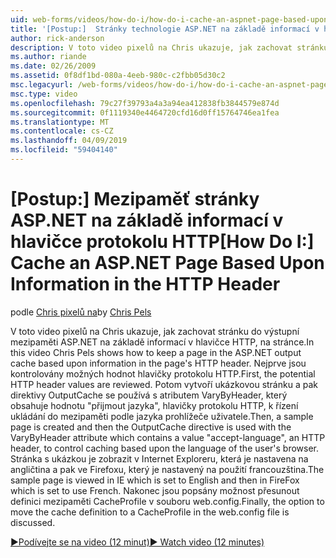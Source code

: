 ```yaml
---
uid: web-forms/videos/how-do-i/how-do-i-cache-an-aspnet-page-based-upon-information-in-the-http-header
title: '[Postup:]  Stránky technologie ASP.NET na základě informací v hlavičce protokolu HTTP mezipaměti | Dokumentace Microsoftu'
author: rick-anderson
description: V toto video pixelů na Chris ukazuje, jak zachovat stránku do výstupní mezipaměti ASP.NET na základě informací v hlavičce HTTP, na stránce. První, potenciální nadpisů HTTP...
ms.author: riande
ms.date: 02/26/2009
ms.assetid: 0f8df1bd-080a-4eeb-980c-c2fbb05d30c2
msc.legacyurl: /web-forms/videos/how-do-i/how-do-i-cache-an-aspnet-page-based-upon-information-in-the-http-header
msc.type: video
ms.openlocfilehash: 79c27f39793a4a3a94ea412838fb3844579e874d
ms.sourcegitcommit: 0f1119340e4464720cfd16d0ff15764746ea1fea
ms.translationtype: MT
ms.contentlocale: cs-CZ
ms.lasthandoff: 04/09/2019
ms.locfileid: "59404140"
---
```

# <a name="how-do-i--cache-an-aspnet-page-based-upon-information-in-the-http-header"></a><span data-ttu-id="f0f75-104">[Postup:]  Mezipaměť stránky ASP.NET na základě informací v hlavičce protokolu HTTP</span><span class="sxs-lookup"><span data-stu-id="f0f75-104">[How Do I:]  Cache an ASP.NET Page Based Upon Information in the HTTP Header</span></span>

<span data-ttu-id="f0f75-105">podle [Chris pixelů na](https://twitter.com/chrispels)</span><span class="sxs-lookup"><span data-stu-id="f0f75-105">by [Chris Pels](https://twitter.com/chrispels)</span></span>

<span data-ttu-id="f0f75-106">V toto video pixelů na Chris ukazuje, jak zachovat stránku do výstupní mezipaměti ASP.NET na základě informací v hlavičce HTTP, na stránce.</span><span class="sxs-lookup"><span data-stu-id="f0f75-106">In this video Chris Pels shows how to keep a page in the ASP.NET output cache based upon information in the page's HTTP header.</span></span> <span data-ttu-id="f0f75-107">Nejprve jsou kontrolovány možných hodnot hlavičky protokolu HTTP.</span><span class="sxs-lookup"><span data-stu-id="f0f75-107">First, the potential HTTP header values are reviewed.</span></span> <span data-ttu-id="f0f75-108">Potom vytvoří ukázkovou stránku a pak direktivy OutputCache se používá s atributem VaryByHeader, který obsahuje hodnotu "přijmout jazyka", hlavičky protokolu HTTP, k řízení ukládání do mezipaměti podle jazyka prohlížeče uživatele.</span><span class="sxs-lookup"><span data-stu-id="f0f75-108">Then, a sample page is created and then the OutputCache directive is used with the VaryByHeader attribute which contains a value "accept-language", an HTTP header, to control caching based upon the language of the user's browser.</span></span> <span data-ttu-id="f0f75-109">Stránka s ukázkou je zobrazit v Internet Exploreru, která je nastavena na angličtina a pak ve Firefoxu, který je nastavený na použití francouzština.</span><span class="sxs-lookup"><span data-stu-id="f0f75-109">The sample page is viewed in IE which is set to English and then in FireFox which is set to use French.</span></span> <span data-ttu-id="f0f75-110">Nakonec jsou popsány možnost přesunout definici mezipaměti CacheProfile v souboru web.config.</span><span class="sxs-lookup"><span data-stu-id="f0f75-110">Finally, the option to move the cache definition to a CacheProfile in the web.config file is discussed.</span></span>

[<span data-ttu-id="f0f75-111">&#9654;Podívejte se na video (12 minut)</span><span class="sxs-lookup"><span data-stu-id="f0f75-111">&#9654; Watch video (12 minutes)</span></span>](https://channel9.msdn.com/Blogs/ASP-NET-Site-Videos/how-do-i-cache-an-aspnet-page-based-upon-information-in-the-http-header)
